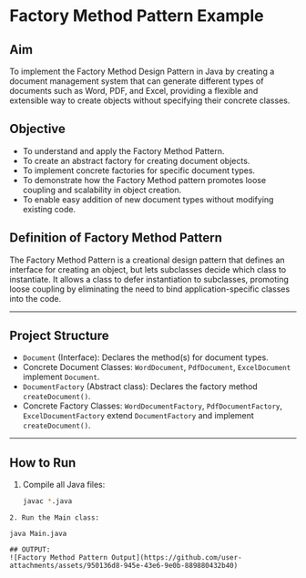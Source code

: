 # Factory Method Pattern Example

## Aim
To implement the Factory Method Design Pattern in Java by creating a document management system that can generate different types of documents such as Word, PDF, and Excel, providing a flexible and extensible way to create objects without specifying their concrete classes.

## Objective
- To understand and apply the Factory Method Pattern.
- To create an abstract factory for creating document objects.
- To implement concrete factories for specific document types.
- To demonstrate how the Factory Method pattern promotes loose coupling and scalability in object creation.
- To enable easy addition of new document types without modifying existing code.

## Definition of Factory Method Pattern
The Factory Method Pattern is a creational design pattern that defines an interface for creating an object, but lets subclasses decide which class to instantiate. It allows a class to defer instantiation to subclasses, promoting loose coupling by eliminating the need to bind application-specific classes into the code.

---

## Project Structure
- `Document` (Interface): Declares the method(s) for document types.
- Concrete Document Classes: `WordDocument`, `PdfDocument`, `ExcelDocument` implement `Document`.
- `DocumentFactory` (Abstract class): Declares the factory method `createDocument()`.
- Concrete Factory Classes: `WordDocumentFactory`, `PdfDocumentFactory`, `ExcelDocumentFactory` extend `DocumentFactory` and implement `createDocument()`.

---

## How to Run
1. Compile all Java files:
   ```bash
   javac *.java
```
2. Run the Main class:

java Main.java

## OUTPUT:
![Factory Method Pattern Output](https://github.com/user-attachments/assets/950136d8-945e-43e6-9e0b-889880432b40)

